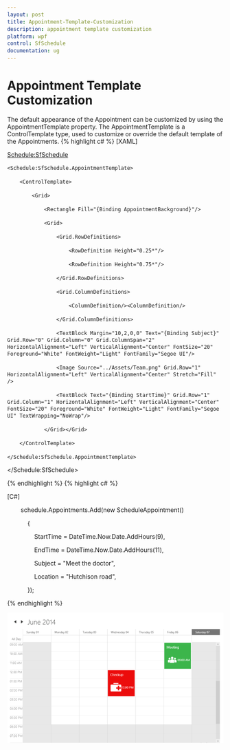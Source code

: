 ```yaml
---
layout: post
title: Appointment-Template-Customization
description: appointment template customization
platform: wpf
control: SfSchedule
documentation: ug
---
```


# Appointment Template Customization

The default appearance of the Appointment can be customized by using the AppointmentTemplate property. The AppointmentTemplate is a ControlTemplate type, used to customize or override the default template of the Appointments.
{% highlight c# %}
[XAML]

<Schedule:SfSchedule>

    <Schedule:SfSchedule.AppointmentTemplate>

        <ControlTemplate>

            <Grid>

                <Rectangle Fill="{Binding AppointmentBackground}"/>

                <Grid>

                    <Grid.RowDefinitions>

                        <RowDefinition Height="0.25*"/>

                        <RowDefinition Height="0.75*"/>

                    </Grid.RowDefinitions>

                    <Grid.ColumnDefinitions>

                        <ColumnDefinition/><ColumnDefinition/>

                    </Grid.ColumnDefinitions>

                    <TextBlock Margin="10,2,0,0" Text="{Binding Subject}" Grid.Row="0" Grid.Column="0" Grid.ColumnSpan="2" HorizontalAlignment="Left" VerticalAlignment="Center" FontSize="20" Foreground="White" FontWeight="Light" FontFamily="Segoe UI"/>

                    <Image Source="../Assets/Team.png" Grid.Row="1" HorizontalAlignment="Left" VerticalAlignment="Center" Stretch="Fill" />

                    <TextBlock Text="{Binding StartTime}" Grid.Row="1" Grid.Column="1" HorizontalAlignment="Left" VerticalAlignment="Center" FontSize="20" Foreground="White" FontWeight="Light" FontFamily="Segoe UI" TextWrapping="NoWrap"/>

                </Grid></Grid>

        </ControlTemplate>

    </Schedule:SfSchedule.AppointmentTemplate>

</Schedule:SfSchedule>  

{% endhighlight %}
{% highlight c# %}

[C#]

        schedule.Appointments.Add(new ScheduleAppointment()

            {

                StartTime = DateTime.Now.Date.AddHours(9),

                EndTime = DateTime.Now.Date.AddHours(11),

                Subject = "Meet the doctor",

                Location = "Hutchison road",

            });


{% endhighlight  %}




![](Appointment-Template-Customization_images/Appointment-Template-Customization_img1.png)





